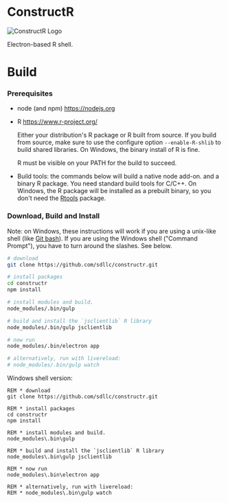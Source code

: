 ConstructR
==========

![ConstructR Logo][logo]

Electron-based R shell.

Build
=====

### Prerequisites ###

 * node (and npm) https://nodejs.org

 * R https://www.r-project.org/
 
   Either your distribution's R package or R built from source. 
   If you build from source, make sure to use the configure option 
   `--enable-R-shlib` to build shared libraries.  On Windows, the 
   binary install of R is fine.

   R must be visible on your PATH for the build to succeed.

 * Build tools: the commands below will build a native node add-on.
   and a binary R package.  You need standard build tools for C/C++. 
   On Windows, the R package will be installed as a prebuilt binary, 
   so you don't need the [Rtools](https://cran.r-project.org/bin/windows/Rtools/) 
   package.

### Download, Build and Install ###

Note: on Windows, these instructions will work if you are using a 
unix-like shell (like [Git bash](https://git-scm.com/)).  If you are 
using the Windows shell ("Command Prompt"), you have to turn around
the slashes.  See below.

```bash
# download
git clone https://github.com/sdllc/constructr.git

# install packages
cd constructr
npm install

# install modules and build.  
node_modules/.bin/gulp

# build and install the `jsclientlib` R library
node_modules/.bin/gulp jsclientlib

# now run
node_modules/.bin/electron app

# alternatively, run with livereload:
# node_modules/.bin/gulp watch
```

Windows shell version:
```dos
REM * download
git clone https://github.com/sdllc/constructr.git

REM * install packages
cd constructr
npm install

REM * install modules and build.  
node_modules\.bin\gulp

REM * build and install the `jsclientlib` R library
node_modules\.bin\gulp jsclientlib

REM * now run
node_modules\.bin\electron app

REM * alternatively, run with livereload:
REM * node_modules\.bin\gulp watch
```


[logo]: https://cdn.rawgit.com/sdllc/constructr/master/build/icon.svg
